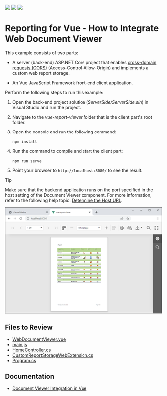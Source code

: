 <!-- default badges list -->
![](https://img.shields.io/endpoint?url=https://codecentral.devexpress.com/api/v1/VersionRange/228656974/23.2.3%2B)
[![](https://img.shields.io/badge/Open_in_DevExpress_Support_Center-FF7200?style=flat-square&logo=DevExpress&logoColor=white)](https://supportcenter.devexpress.com/ticket/details/T848267)
[![](https://img.shields.io/badge/📖_How_to_use_DevExpress_Examples-e9f6fc?style=flat-square)](https://docs.devexpress.com/GeneralInformation/403183)
<!-- default badges end -->
# Reporting for Vue - How to Integrate Web Document Viewer

This example consists of two parts: 

- A server (back-end) ASP.NET Core project that enables [cross-domain requests (CORS)](https://developer.mozilla.org/en-US/docs/Web/HTTP/CORS) (Access-Control-Allow-Origin) and implements a custom web report storage.

- An Vue JavaScript Framework front-end client application.

Perform the following steps to run this example:

1. Open the back-end project solution (*ServerSide/ServerSide.sln*) in Visual Studio and run the project.
2. Navigate to the *vue-report-viewer* folder that is the client part's root folder.
3. Open the console and run the following command:

    ```npm install```
4. Run the command to compile and start the client part:

    ```npm run serve```

5. Point your browser to `http://localhost:8080/` to see the result.

> [!TIP]
> Make sure that the backend application runs on the port specified in the host setting of the Document Viewer component. For more information, refer to the following help topic: [Determine the Host URL](https://docs.devexpress.com/XtraReports/400197/web-reporting/asp-net-core-reporting/server-side-configuration/document-viewer-server-side-configuration-asp-net-core#step-3-determine-the-host-url).

![](Images/screenshot.png)

## Files to Review

- [WebDocumentViewer.vue](vue-report-viewer/src/components/WebDocumentViewer.vue)
- [main.js](vue-report-viewer/src/main.js)
- [HomeController.cs](ServerSideApp/Controllers/HomeController.cs)
- [CustomReportStorageWebExtension.cs](ServerSideApp/Services/CustomReportStorageWebExtension.cs)
- [Program.cs](ServerSideApp/Program.cs)

## Documentation

- [Document Viewer Integration in Vue](https://docs.devexpress.com/XtraReports/401539)

